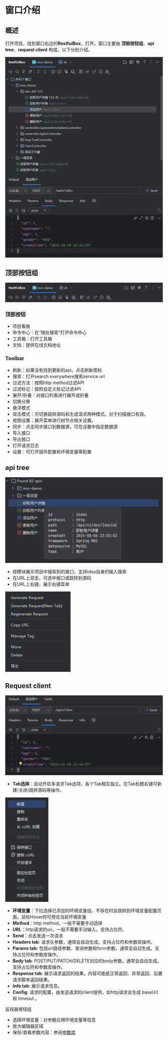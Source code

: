 # 窗口介绍

## 概述

打开项目，找到窗口右边的**RestfulBox**，打开。窗口主要由 **顶部按钮组**、**api tree**、**request client** 构成。以下分别介绍。

![](images/1724578658508.png)

## 顶部按钮组

![](images/1724580585499.png)

### 顶部按钮

- 项目看板
- 命令中心：在“随处搜索”打开命令中心
- 工具箱：打开工具箱
- 文档：提供在线文档地址

### Toolbar

- 刷新：如果没有找到更新的api，点击刷新图标
- 搜索：打开search everywhere搜索service url
- 过滤方法：按照http method过滤API
- 过滤标记：按照自定义标记过滤API
- 展开/折叠：对接口列表进行展开或折叠
- 切换分屏
- 悬浮模式
- 双击模式：可切换跳转源码和生成请求两种模式。对于扫描接口有效。
- 视图设置：展开菜单进行树节点相关设置。
- 同步：点击同步接口到数据源，可在设置中指定数据源
- 导入接口
- 导出接口
- 打开请求日志
- 设置：可打开插件配置和环境变量等配置

## api tree

![](images/1724580805917.png)

- 按模块展示项目中搜索到的接口，支持idea自身的输入搜索
- 在URL上双击，可选中接口或跳转到源码
- 在URL上右键，展示右键菜单

![](images/1724580943636.png)

## Request client

![](images/169784614253607.png)

- **Tab选择**：自动开启多请求Tab选项，各个Tab相互独立。在Tab标题右键可新建/关闭/跳转源码等操作。

![](images/1724581090703.png)

- **环境变量**：下拉选择已添加的环境变量组，不存在时会跳转到环境变量配置页面。鼠标Hover时可预览当前环境变量
- **Method**：http method，一般不需要手动选择
- **URL**：http请求的uri，一般不需要手动输入。支持占位符。
- **Send**：点击发送一次请求
- **Headers tab**: 请求头参数，通常会自动生成。支持占位符和参数库操作。
- **Params tab**: 包括uri路径参数、查询参数和form参数，通常会自动生成。支持占位符和参数库操作。
- **Body tab**: POST/PUT/PATCH/DELETE对应的body参数，通常会自动生成。支持占位符和参数库操作。
- **Response tab**: 展示请求返回的结果。内容可能是正常返回、异常返回、后置请求脚本返回结果。
- **Info tab**: 展示请求信息。
- **Config**: 请求的配置，由发送请求的client提供，如http请求会生成 baseUrl 和 timeout 。

监视器按钮组

- 选择环境变量：对参数应用环境变量等信息
- 放大编辑器区域
- 保存/查看参数内容：参阅[参数库](../核心功能/参数库.md)